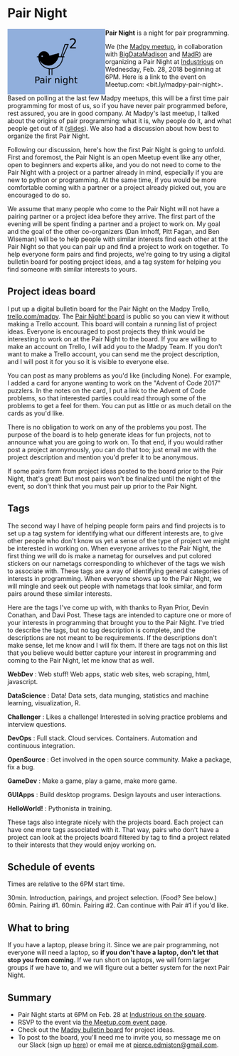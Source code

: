 # Pair Night

<img src="https://github.com/madison-python/pair-night/raw/master/madpy-pair-night.png" align="left" width="220">

**Pair Night** is a night for pair programming.

We (the [Madpy meetup](https://meetup.com/MadPython/), in collaboration with [BigDataMadison](https://meetup.com/BigDataMadison) and [MadR](https://meetup.com/MadR-Madison-R-Programming-UseRs-Group/)) are organizing a Pair Night at [Industrious](https://www.industriousoffice.com/) on Wednesday, Feb. 28, 2018 beginning at 6PM. Here is a link to the event on Meetup.com: <bit.ly/madpy-pair-night>.

Based on polling at the last few Madpy meetups, this will be a first time pair programming for most of us, so if you have never pair programmed before, rest assured, you are in good company. At Madpy's last meetup, I talked about the origins of pair programming: what it is, why people do it, and what people get out of it ([slides](https://github.com/madison-python/pair-night/blob/master/intro-to-pair-programming.pdf)). We also had a discussion about how best to organize the first Pair Night.

Following our discussion, here's how the first Pair Night is going to unfold.
First and foremost, the Pair Night is an open Meetup event like any other, open
to beginners and experts alike, and you do not need to come to the Pair Night
with a project or a partner already in mind, especially if you are new to
python or programming. At the same time, if you would be more comfortable
coming with a partner or a project already picked out, you are encouraged to do
so.

We assume that many people who come to the Pair Night will not have a pairing
partner or a project idea before they arrive. The first part of the evening
will be spent finding a partner and a project to work on. My goal and the goal
of the other co-organizers (Dan Imhoff, Pitt Fagan, and Ben Wiseman) will be to
help people with similar interests find each other at the Pair Night so that
you can pair up and find a project to work on together. To help everyone form
pairs and find projects, we're going to try using a digital bulletin board for
posting project ideas, and a tag system for helping you find someone with
similar interests to yours.

## Project ideas board

I put up a digital bulletin board for the Pair Night on the Madpy Trello,
[trello.com/madpy](https://trello.com/madpy). The [Pair Night!
board](https://trello.com/b/LwQCJ5cZ/pair-night) is public so you can view it
without making a Trello account. This board will contain a running list of
project ideas. Everyone is encouraged to post projects they think would be
interesting to work on at the Pair Night to the board. If you are
willing to make an account on Trello, I will add you to the Madpy Team. If you
don't want to make a Trello account, you can send me the project description,
and I will post it for you so it is visible to everyone else.

You can post as many problems as you'd like (including None). For example, I added a card for anyone wanting to work on the "Advent of Code 2017" puzzlers. In the notes on the card, I put a link to the Advent of Code problems, so that interested parties could read through some of the problems to get a feel for them. You can put as little or as much detail on the cards as you'd like.

There is no obligation to work on any of the problems you post. The purpose of the board is to help generate ideas for fun projects, not to announce what you are going to work on. To that end, if you would rather post a project anonymously, you can do that too; just email me with the project description and mention you'd prefer it to be anonymous.

If some pairs form from project ideas posted to the board prior to the Pair
Night, that's great! But most pairs won't be finalized until the night of
the event, so don't think that you must pair up prior to the Pair Night.

## Tags

The second way I have of helping people form pairs and find projects is to set up a tag system for identifying what our different interests are, to give other people who don't know us yet a sense of the type of project we might be interested in working on. When everyone arrives to the Pair Night, the first thing we will do is make a nametag for ourselves and put colored stickers on our nametags corresponding to whichever of the tags we wish to associate with. These tags are a way of identifying general categories of interests in programming. When everyone shows up to the Pair Night, we will mingle and seek out people with nametags that look similar, and form pairs around these similar interests.

Here are the tags I've come up with, with thanks to Ryan Prior, Devin Conathan, and Davi Post. These tags are intended to capture one or more of your interests in programming that brought you to the Pair Night. I've tried to describe the tags, but no tag description is complete, and the descriptions are not meant to be requirements. If the descriptions don't make sense, let me know and I will fix them. If there are tags not on this list that you believe would better capture your interest in programming and coming to the Pair Night, let me know that as well.

**WebDev**
:   Web stuff! Web apps, static web sites, web scraping, html, javascript.

**DataScience**
:   Data! Data sets, data munging, statistics and machine learning, visualization, R.

**Challenger**
:   Likes a challenge! Interested in solving practice problems and interview questions.

**DevOps**
:   Full stack. Cloud services. Containers. Automation and continuous integration.

**OpenSource**
:   Get involved in the open source community. Make a package, fix a bug.

**GameDev**
:   Make a game, play a game, make more game.

**GUIApps**
:   Build desktop programs. Design layouts and user interactions.

**HelloWorld!**
:   Pythonista in training.

These tags also integrate nicely with the projects board. Each project can have one more tags associated with it. That way, pairs who don't have a project can look at the projects board filtered by tag to find a project related to their interests that they would enjoy working on.

## Schedule of events

Times are relative to the 6PM start time.

30min. Introduction, pairings, and project selection. (Food? See below.)
60min. Pairing #1.
60min. Pairing #2. Can continue with Pair #1 if you'd like.

## What to bring

If you have a laptop, please bring it. Since we are pair programming, not
everyone will need a laptop, so **if you don't have a laptop, don't let that
stop you from coming**. If we run short on laptops, we will form larger
groups if we have to, and we will figure out a better system for the next
Pair Night.

## Summary

- Pair Night starts at 6PM on Feb. 28 at [Industrious on the square](https://www.industriousoffice.com/).
- RSVP to the event via [the Meetup.com event page](https://bit.ly/madpy-pair-night).
- Check out the [Madpy bulletin board](https://trello.com/b/LwQCJ5cZ/pair-night) for project ideas.
- To post to the board, you'll need me to invite you, so message me on our
  Slack (sign up [here](https://slack.madpy.com)) or email me at <pierce.edmiston@gmail.com>.

